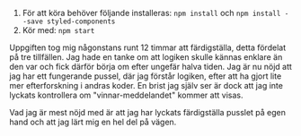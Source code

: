 1. För att köra behöver följande installeras: `npm install` och `npm install --save styled-components`
2. Kör med: `npm start`

Uppgiften tog mig någonstans runt 12 timmar att färdigställa, detta fördelat på tre tillfällen. Jag hade en tanke om att logiken skulle kännas enklare än den var och fick därför börja om efter ungefär halva tiden. Jag är nu nöjd att jag har ett fungerande pussel, där jag förstår logiken, efter att ha gjort lite mer efterforskning i andras koder. En brist jag själv ser är dock att jag inte lyckats kontrollera om "vinnar-meddelandet" kommer att visas. 

Vad jag är mest nöjd med är att jag har lyckats färdigställa pusslet på egen hand och att jag lärt mig en hel del på vägen. 
